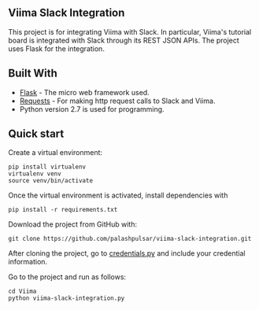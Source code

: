 ## Viima Slack Integration

This project is for integrating Viima with Slack. In particular, Viima's tutorial board is integrated with Slack through its REST JSON APIs. The project uses Flask for the integration.

## Built With

* [Flask](http://flask.pocoo.org) - The micro web framework used.
* [Requests](http://docs.python-requests.org/en/master/) - For making http request calls to Slack and Viima.
* Python version 2.7 is used for programming.

## Quick start
Create a virtual environment:
```
pip install virtualenv
virtualenv venv
source venv/bin/activate
```
Once the virtual environment is activated, install dependencies with
```
pip install -r requirements.txt
```

Download the project from GitHub with:
```
git clone https://github.com/palashpulsar/viima-slack-integration.git
```

After cloning the project, go to [credentials.py](/credentials.py) and include your credential information.

Go to the project and run as follows:
```
cd Viima
python viima-slack-integration.py
```